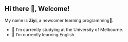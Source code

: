 ## Hi there 👋, Welcome!

My name is **Ziyi**, a newcomer learning programming💖.

- 🔭 I'm currently studying at the University of Melbourne.
- 📖 I’m currently learning English.

<!--
- 👯 I’m looking to collaborate on ...
- 🤔 I’m looking for help with ...
- 💬 Ask me about ...
- 📫 How to reach me: ...
- 😄 Pronouns: ...
- ⚡ Fun fact: ...
-->
